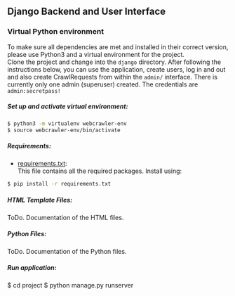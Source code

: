 ## Django Backend and User Interface

### Virtual Python environment
To make sure all dependencies are met and installed in their correct version, please use Python3 and a virtual environment for the project.<br>
Clone the project and change into the `django` directory. After following the instructions below, you can use the application, create users,
log in and out and also create CrawlRequests from within the `admin/` interface. There is currently only one admin (superuser) created. The credentials are `admin:secretpass!`

##### Set up and activate virtual environment:
```sh
$ python3 -m virtualenv webcrawler-env
$ source webcrawler-env/bin/activate
```

##### Requirements:
- [requirements.txt](requirements.txt):<br>
This file contains all the required packages. Install using:
```sh
$ pip install -r requirements.txt
```

##### HTML Template Files:
ToDo. Documentation of the HTML files.

##### Python Files:
ToDo. Documentation of the Python files.

##### Run application:
$ cd project
$ python manage.py runserver

